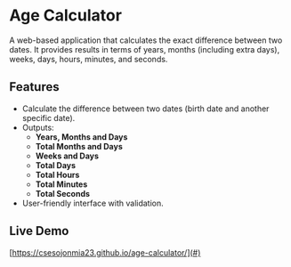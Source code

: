 # Age Calculator

A web-based application that calculates the exact difference between two dates. It provides results in terms of years, months (including extra days), weeks, days, hours, minutes, and seconds.

## Features

- Calculate the difference between two dates (birth date and another specific date).
- Outputs:
  - **Years, Months and Days**
  - **Total Months and Days**
  - **Weeks and Days**
  - **Total Days**
  - **Total Hours**
  - **Total Minutes**
  - **Total Seconds**
- User-friendly interface with validation.

## Live Demo

[https://csesojonmia23.github.io/age-calculator/](#) <!-- Add the URL here -->
